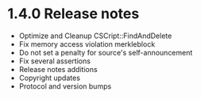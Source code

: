 1.4.0 Release notes
===================

- Optimize and Cleanup CSCript::FindAndDelete
- Fix memory access violation merkleblock
- Do not set a penalty for source's self-announcement
- Fix several assertions
- Release notes additions
- Copyright updates
- Protocol and version bumps
